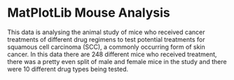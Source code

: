 # MatPlotLib Mouse Analysis

This data is analysing the animal study of mice who received cancer treatments of different drug regimens to test potential treatments for squamous cell carcinoma (SCC), a commonly occurring form of skin cancer. In this data there are 248 different mice who received treatment, there was a pretty even split of male and female mice in the study and there were 10 different drug types being tested. 
